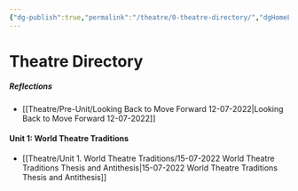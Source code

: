 ```yaml
---
{"dg-publish":true,"permalink":"/theatre/0-theatre-directory/","dgHomeLink":true,"dgPassFrontmatter":true}
---
```


# Theatre Directory
##### Reflections
- [[Theatre/Pre-Unit/Looking Back to Move Forward 12-07-2022|Looking Back to Move Forward 12-07-2022]]

#### Unit 1: World Theatre Traditions
- [[Theatre/Unit 1. World Theatre Traditions/15-07-2022 World Theatre Traditions Thesis and Antithesis|15-07-2022 World Theatre Traditions Thesis and Antithesis]]
